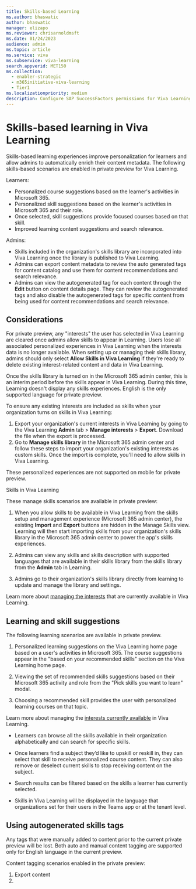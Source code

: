 ```yaml
---
title: Skills-based Learning 
ms.author: bhaswatic
author: bhaswatic
manager: elizapo
ms.reviewer: chrisarnoldmsft
ms.date: 01/24/2023
audience: admin
ms.topic: article
ms.service: viva
ms.subservice: viva-learning
search.appverid: MET150
ms.collection:
  - enabler-strategic
  - m365initiative-viva-learning
  - Tier1
ms.localizationpriority: medium
description: Configure SAP SuccessFactors permissions for Viva Learning integration.
---
```


# Skills-based learning in Viva Learning

Skills-based learning experiences improve personalization for learners and allow admins to automatically enrich their content metadata.
The following skills-based scenarios are enabled in private preview for Viva Learning.

Learners: 

- Personalized course suggestions based on the learner's activities in Microsoft 365. 
- Personalized skill suggestions based on the learner's activities in Microsoft 365 and their role.
- Once selected, skill suggestions provide focused courses based on that skill. 
- Improved learning content suggestions and search relevance. 

Admins: 

- Skills included in the organization's skills library are incorporated into Viva Learning once the library is published to Viva Learning. 
- Admins can export content metadata to review the auto generated tags for content catalog and use them for content recommendations and search relevance. 
- Admins can view the autogenerated tag for each content through the **Edit** button on content details page. They can review the autogenerated tags and also disable the autogenerated tags for specific content from being used for content recommendations and search relevance.

## Considerations 

For private preview, any "interests" the user has selected in Viva Learning are cleared once admins allow skills to appear in Learning. Users lose all associated personalized experiences in Viva Learning when the interests data is no longer available. When setting up or managing their skills library, admins should only select **Allow Skills in Viva Learning** if they're ready to delete existing interest-related content and data in Viva Learning.

Once the skills library is turned on in the Microsoft 365 admin center, this is an interim period before the skills appear in Viva Learning. During this time, Learning doesn't display any skills experiences. 
English is the only supported language for private preview. 

To ensure any existing interests are included as skills when your organization turns on skills in Viva Learning: 

1. Export your organization's current interests in Viva Learning by going to the Viva Learning **Admin** tab > **Manage interests** > **Export**. Download the file when the export is processed. 
2. Go to **Manage skills library** in the Microsoft 365 admin center and follow these steps to import your organization's existing interests as custom skills. Once the import is complete, you'll need to allow skills in Viva Learning. 

These personalized experiences are not supported on mobile for private preview. 

Skills in Viva Learning

These manage skills scenarios are available in private preview:

1. When you allow skills to be available in Viva Learning from the skills setup and management experience (Microsoft 365 admin center), the existing **Import** and **Export** buttons are hidden in the Manage Skills view. Learning will then start importing skills from your organization's skills library in the Microsoft 365 admin center to power the app's skills experiences. 

2. Admins can view any skills and skills description with supported languages that are available in their skills library from the skills library from the **Admin** tab in Learning.

3. Admins go to their organization's skills library directly from learning to update and manage the library and settings.

Learn more about [managing the interests](/viva/learning/interests) that are currently available in Viva Learning. 

## Learning and skill suggestions

The following learning scenarios are available in private preview. 

1. Personalized learning suggestions on the Viva Learning home page based on a user's activities in Microsoft 365. The course suggestions appear in the "based on your recommended skills" section on the Viva Learning home page. 

1. Viewing the set of recommended skills suggestions based on their Microsoft 365 activity and role from the "Pick skills you want to learn" modal. 

1. Choosing a recommended skill provides the user with personalized learning courses on that topic. 

Learn more about managing the [interests currently available](https://support.microsoft.com/en-au/office/personalize-your-learning-with-viva-learning-ca774f08-6bed-441b-a74b-3aac15cd9019) in Viva Learning.

- Learners can browse all the skills available in their organization alphabetically and can search for specific skills.

- Once learners find a subject they’d like to upskill or reskill in, they can select that skill to receive personalized course content. They can also remove or deselect current skills to stop receiving content on the subject. 

- Search results can be filtered based on the skills a learner has currently selected.

- Skills in Viva Learning will be displayed in the language that organizations set for their users in the Teams app or at the tenant level. 

## Using autogenerated skills tags 

Any tags that were manually added to content prior to the current private preview will be lost.
Both auto and manual content tagging are supported only for English language in the current preview. 

Content tagging scenarios enabled in the private preview: 

1. Export content 
1. 
